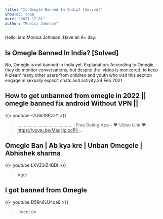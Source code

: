 ```yaml
---
title: "Is Omegle Banned In India? [Solved]"
ShowToc: true 
date: "2021-12-01"
author: "Monica Johnson" 
---
```


Hello, iam Monica Johnson, Have an A+ day.
## Is Omegle Banned In India? [Solved]
No, Omegle is not banned in India yet. Explanation: According to Omegle, they do monitor conversations, but despite the 'video is monitored, to keep it clean' many other users from children and youth who visit this section engage in sexually explicit chats and activity.24 Feb 2021

## How to get unbanned from omegle in 2022 || omegle banned fix android  Without VPN ||
{{< youtube -7U6nfRPzzY >}}
>.............................................. Free Dating App - ❤ Video Link ❤ https://youtu.be/MaqHgIocPiI ...

## Omegle Ban | Ab kya kre | Unban Omegele | Abhishek sharma
{{< youtube LXVZ3iZ4BDI >}}
>Ager 

## I got banned from Omegle
{{< youtube D5Rn6LU4ca8 >}}
>I went on 

